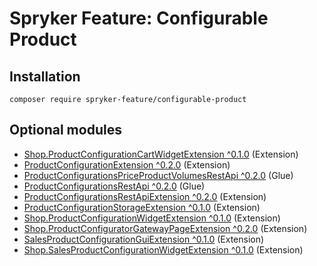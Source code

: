 # Spryker Feature: Configurable Product



## Installation

```
composer require spryker-feature/configurable-product
```

## Optional modules
- [Shop.ProductConfigurationCartWidgetExtension ^0.1.0](https://github.com/spryker-shop/product-configuration-cart-widget-extension) (Extension)
- [ProductConfigurationExtension ^0.2.0](https://github.com/spryker/product-configuration-extension) (Extension)
- [ProductConfigurationsPriceProductVolumesRestApi ^0.2.0](https://github.com/spryker/product-configurations-price-product-volumes-rest-api) (Glue)
- [ProductConfigurationsRestApi ^0.2.0](https://github.com/spryker/product-configurations-rest-api) (Glue)
- [ProductConfigurationsRestApiExtension ^0.2.0](https://github.com/spryker/product-configurations-rest-api-extension) (Extension)
- [ProductConfigurationStorageExtension ^0.1.0](https://github.com/spryker/product-configuration-storage-extension) (Extension)
- [Shop.ProductConfigurationWidgetExtension ^0.1.0](https://github.com/spryker-shop/product-configuration-widget-extension) (Extension)
- [Shop.ProductConfiguratorGatewayPageExtension ^0.2.0](https://github.com/spryker-shop/product-configurator-gateway-page-extension) (Extension)
- [SalesProductConfigurationGuiExtension ^0.1.0](https://github.com/spryker/sales-product-configuration-gui-extension) (Extension)
- [Shop.SalesProductConfigurationWidgetExtension ^0.1.0](https://github.com/spryker-shop/sales-product-configuration-widget-extension) (Extension)
